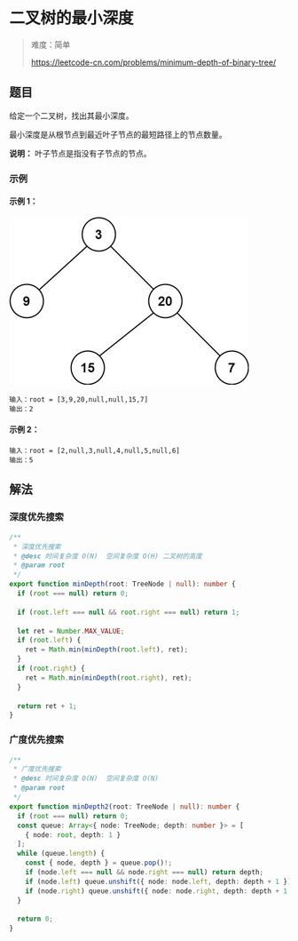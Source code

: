# 二叉树的最小深度

> 难度：简单
>
> https://leetcode-cn.com/problems/minimum-depth-of-binary-tree/

## 题目

给定一个二叉树，找出其最小深度。

最小深度是从根节点到最近叶子节点的最短路径上的节点数量。

**说明：** 叶子节点是指没有子节点的节点。

### 示例

#### 示例 1：

![minimum-depth-of-binary-tree.jpg](../../assets/images/problemset/minimum-depth-of-binary-tree.jpg)

```
输入：root = [3,9,20,null,null,15,7]
输出：2
```

#### 示例 2：

```
输入：root = [2,null,3,null,4,null,5,null,6]
输出：5
```

## 解法

### 深度优先搜索

```typescript
/**
 * 深度优先搜索
 * @desc 时间复杂度 O(N)  空间复杂度 O(H) 二叉树的高度
 * @param root
 */
export function minDepth(root: TreeNode | null): number {
  if (root === null) return 0;

  if (root.left === null && root.right === null) return 1;

  let ret = Number.MAX_VALUE;
  if (root.left) {
    ret = Math.min(minDepth(root.left), ret);
  }
  if (root.right) {
    ret = Math.min(minDepth(root.right), ret);
  }

  return ret + 1;
}
```

### 广度优先搜索

```typescript
/**
 * 广度优先搜索
 * @desc 时间复杂度 O(N)  空间复杂度 O(N)
 * @param root
 */
export function minDepth2(root: TreeNode | null): number {
  if (root === null) return 0;
  const queue: Array<{ node: TreeNode; depth: number }> = [
    { node: root, depth: 1 }
  ];
  while (queue.length) {
    const { node, depth } = queue.pop()!;
    if (node.left === null && node.right === null) return depth;
    if (node.left) queue.unshift({ node: node.left, depth: depth + 1 });
    if (node.right) queue.unshift({ node: node.right, depth: depth + 1 });
  }

  return 0;
}
```